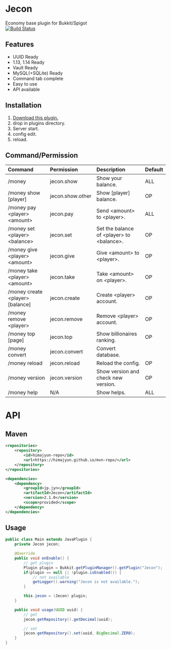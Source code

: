 # Jecon
Economy base plugin for Bukkit/Spigot  
[![Build Status](https://travis-ci.org/HimaJyun/Jecon.svg?branch=master)](https://travis-ci.org/HimaJyun/Jecon)

## Features
* UUID Ready
* 1.13, 1.14 Ready
* Vault Ready
* MySQL(+SQLite) Ready
* Command tab complete
* Easy to use
* API available

## Installation
1. [Download this plugin.](https://github.com/HimaJyun/Jecon/releases/latest "Get Jecon")
2. drop in plugins directory.
3. Server start.
4. config edit.
5. reload.

## Command/Permission
|Command|Permission|Description|Default|
|:------|:---------|:----------|:------|
|/money|jecon.show|Show your balance.|ALL|
|/money show [player]|jecon.show.other|Show [player] balance.|OP|
|/money pay &lt;player&gt; &lt;amount&gt;|jecon.pay|Send &lt;amount&gt; to &lt;player&gt;.|ALL|
|/money set &lt;player&gt; &lt;balance&gt;|jecon.set|Set the balance of &lt;player&gt; to &lt;balance&gt;.|OP|
|/money give &lt;player&gt; &lt;amount&gt;|jecon.give|Give &lt;amount&gt; to &lt;player&gt;.|OP|
|/money take &lt;player&gt; &lt;amount&gt;|jecon.take|Take &lt;amount&gt; on &lt;player&gt;.|OP|
|/money create &lt;player&gt; [balance]|jecon.create|Create &lt;player&gt; account.|OP|
|/money remove &lt;player&gt;|jecon.remove|Remove &lt;player&gt; account.|OP|
|/money top [page]|jecon.top|Show billionaires ranking.|OP|
|/money convert|jecon.convert|Convert database.|
|/money reload|jecon.reload|Reload the config.|OP|
|/money version|jecon.version|Show version and check new version.|OP|
|/money help|N/A|Show helps.|ALL|

# API
## Maven
```xml
<repositories>
    <repository>
        <id>himajyun-repo</id>
        <url>https://himajyun.github.io/mvn-repo/</url>
    </repository>
</repositories>

<dependencies>
    <dependency>
        <groupId>jp.jyn</groupId>
        <artifactId>Jecon</artifactId>
        <version>2.1.0</version>
        <scope>provided</scope>
    </dependency>
</dependencies>
```

## Usage
```java
public class Main extends JavaPlugin {
    private Jecon jecon;

    @Override
    public void onEnable() {
        // get plugin
        Plugin plugin = Bukkit.getPluginManager().getPlugin("Jecon");
        if(plugin == null || !plugin.isEnabled()) {
            // not available
            getLogger().warning("Jecon is not available.");
        }

        this.jecon = (Jecon) plugin;
    }

    public void usage(UUID uuid) {
        // get
        jecon.getRepository().getDecimal(uuid);

        // set
        jecon.getRepository().set(uuid, BigDecimal.ZERO);
    }
}
```
